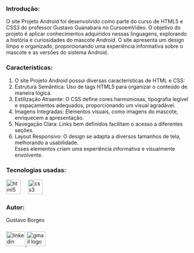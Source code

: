 
### Introdução:

<p align="left">O site Projeto Android foi desenvolvido como parte do curso de HTML5 e CSS3 do professor Gustavo Guanabara no CursoemVideo. O objetivo do projeto é aplicar conhecimentos adquiridos nessas linguagens, explorando a história e curiosidades do mascote Android. O site apresenta um design limpo e organizado, proporcionando uma experiência informativa sobre o mascote e as versões do sistema Android.</p>

### Características:

<p align="left">
  <ol>
    <li>O site Projeto Android possui diversas características de HTML e CSS:</li>
    <li>Estrutura Semântica: Uso de tags HTML5 para organizar o conteúdo de maneira lógica.</li>
    <li>Estilização Atraente: O CSS define cores harmoniosas, tipografia legível e espaçamentos adequados, proporcionando um visual agradável.</li>
    <li>Imagens Integradas: Elementos visuais, como imagens do mascote, enriquecem a apresentação.</li>
    <li>Navegação Clara: Links bem definidos facilitam o acesso a diferentes seções.</li>
    <li>Layout Responsivo: O design se adapta a diversos tamanhos de tela, melhorando a usabilidade.<br>Esses elementos criam uma experiência informativa e visualmente envolvente.</li>
  </ol>
</p>

### Tecnologias usadas:

<div align="left">
  <img src="https://cdn.jsdelivr.net/gh/devicons/devicon/icons/html5/html5-original.svg" height="40" alt="html5 logo"  />
  <img width="12" />
  <img src="https://cdn.jsdelivr.net/gh/devicons/devicon/icons/css3/css3-original.svg" height="40" alt="css3 logo"  />
</div>

### Autor:

<p align="left">Gustavo Borges</p>

###

<div align="left">
  <a href="www.linkedin.com/in/gustavo-ribeiro-borges0411" target="_blank">
    <img src="https://raw.githubusercontent.com/maurodesouza/profile-readme-generator/master/src/assets/icons/social/linkedin/default.svg" width="52" height="40" alt="linkedin logo"  />
  </a>
  <a href="mailto:gustaborges2006@gmail.com" target="_blank">
    <img src="https://raw.githubusercontent.com/maurodesouza/profile-readme-generator/master/src/assets/icons/social/gmail/default.svg" width="52" height="40" alt="gmail logo"  />
  </a>
</div>

###
